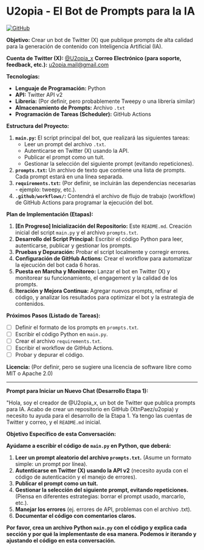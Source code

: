 # U2opia - El Bot de Prompts para la IA

[![GitHub](https://img.shields.io/github/stars/XtnPaez/u2opia?style=social)](https://github.com/XtnPaez/u2opia)

**Objetivo:** Crear un bot de Twitter (X) que publique prompts de alta calidad para la generación de contenido con Inteligencia Artificial (IA).

**Cuenta de Twitter (X):** [@U2opia\_x](https://twitter.com/U2opia_x)
**Correo Electrónico (para soporte, feedback, etc.):** u2opia.mail@gmail.com

**Tecnologías:**

*   **Lenguaje de Programación:** Python
*   **API:** Twitter API v2
*   **Librería:**  (Por definir, pero probablemente Tweepy o una librería similar)
*   **Almacenamiento de Prompts:** Archivo `.txt`
*   **Programación de Tareas (Scheduler):**  GitHub Actions

**Estructura del Proyecto:**

1.  **`main.py`:**  El script principal del bot, que realizará las siguientes tareas:
    *   Leer un prompt del archivo `.txt`.
    *   Autenticarse en Twitter (X) usando la API.
    *   Publicar el prompt como un tuit.
    *   Gestionar la selección del siguiente prompt (evitando repeticiones).
2.  **`prompts.txt`:**  Un archivo de texto que contiene una lista de prompts. Cada prompt estará en una línea separada.
3.  **`requirements.txt`:** (Por definir, se incluirán las dependencias necesarias - ejemplo: tweepy, etc.).
4.  **`.github/workflows/`:** Contendrá el archivo de flujo de trabajo (workflow) de GitHub Actions para programar la ejecución del bot.

**Plan de Implementación (Etapas):**

1.  **[En Progreso] Inicialización del Repositorio:** Este `README.md`. Creación inicial del script `main.py` y el archivo `prompts.txt`.
2.  **Desarrollo del Script Principal:**  Escribir el código Python para leer, autenticarse, publicar y gestionar los prompts.
3.  **Pruebas y Depuración:**  Probar el script localmente y corregir errores.
4.  **Configuración de GitHub Actions:** Crear el workflow para automatizar la ejecución del bot cada 6 horas.
5.  **Puesta en Marcha y Monitoreo:**  Lanzar el bot en Twitter (X) y monitorear su funcionamiento, el engagement y la calidad de los prompts.
6.  **Iteración y Mejora Continua:**  Agregar nuevos prompts, refinar el código, y analizar los resultados para optimizar el bot y la estrategia de contenidos.

**Próximos Pasos (Listado de Tareas):**

*   [ ] Definir el formato de los prompts en `prompts.txt`.
*   [ ] Escribir el código Python en `main.py`.
*   [ ] Crear el archivo `requirements.txt`.
*   [ ] Escribir el workflow de GitHub Actions.
*   [ ] Probar y depurar el código.

**Licencia:** (Por definir, pero se sugiere una licencia de software libre como MIT o Apache 2.0)

---

**Prompt para Iniciar un Nuevo Chat (Desarrollo Etapa 1):**

"Hola, soy el creador de @U2opia_x, un bot de Twitter que publica prompts para IA. Acabo de crear un repositorio en GitHub (XtnPaez/u2opia) y necesito tu ayuda para el desarrollo de la Etapa 1. Ya tengo las cuentas de Twitter y correo, y el `README.md` inicial.

**Objetivo Específico de esta Conversación:**

**Ayúdame a escribir el código de `main.py` en Python, que deberá:**

1.  **Leer un prompt aleatorio del archivo `prompts.txt`.** (Asume un formato simple: un prompt por línea).
2.  **Autenticarse en Twitter (X) usando la API v2** (necesito ayuda con el código de autenticación y el manejo de errores).
3.  **Publicar el prompt como un tuit.**
4.  **Gestionar la selección del siguiente prompt, evitando repeticiones.** (Piensa en diferentes estrategias: borrar el prompt usado, marcarlo, etc.).
5.  **Manejar los errores** (ej. errores de API, problemas con el archivo .txt).
6.  **Documentar el código con comentarios claros.**

**Por favor, crea un archivo Python `main.py` con el código y explica cada sección y por qué la implementaste de esa manera. Podemos ir iterando y ajustando el código en esta conversación.**
